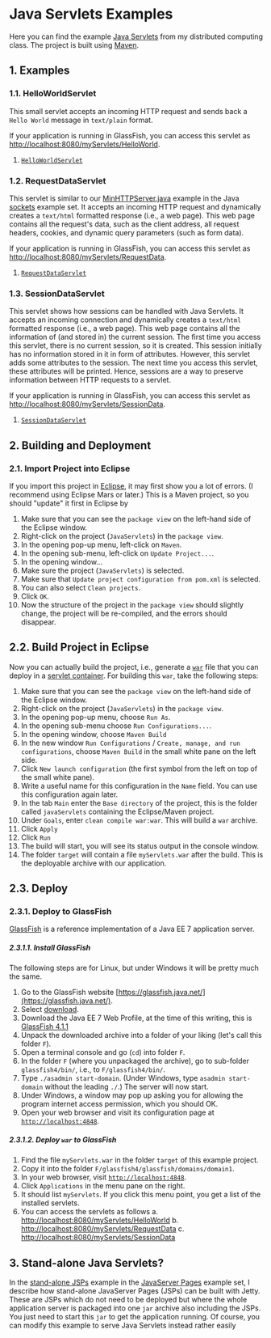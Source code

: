 # Java Servlets Examples

Here you can find the example [Java Servlets](https://en.wikipedia.org/wiki/Java_Servlet) from my distributed computing class. The project is built using [Maven](http://maven.apache.org/).

## 1. Examples

### 1.1. HelloWorldServlet

This small servlet accepts an incoming HTTP request and sends back a `Hello World` message in `text/plain` format.

If your application is running in GlassFish, you can access this servlet as [http://localhost:8080/myServlets/HelloWorld](http://localhost:8080/myServlets/HelloWorld).

1. [`HelloWorldServlet`](http://github.com/thomasWeise/distributedComputingExamples/tree/master/javaServlets/src/main/java/myServlets/HelloWorldServlet.java)

### 1.2. RequestDataServlet

This servlet is similar to our [MinHTTPServer.java](http://github.com/thomasWeise/distributedComputingExamples/tree/master/sockets/java/src/MinHTTPServer.java) example in the Java [sockets](http://github.com/thomasWeise/distributedComputingExamples/tree/master/sockets/java/) example set. It accepts an incoming HTTP request and dynamically creates a `text/html` formatted response (i.e., a web page). This web page contains all the request's data, such as the client address, all request headers, cookies, and dynamic query parameters (such as form data).

If your application is running in GlassFish, you can access this servlet as [http://localhost:8080/myServlets/RequestData](http://localhost:8080/myServlets/RequestData).

1. [`RequestDataServlet`](http://github.com/thomasWeise/distributedComputingExamples/tree/master/javaServlets/src/main/java/myServlets/RequestDataServlet.java)

### 1.3. SessionDataServlet

This servlet shows how sessions can be handled with Java Servlets. It accepts an incoming connection and dynamically creates a `text/html` formatted response (i.e., a web page). This web page contains all the information of (and stored in) the current session. The first time you access this servlet, there is no current session, so it is created. This session initially has no information stored in it in form of attributes. However, this servlet adds some attributes to the session. The next time you access this servlet, these attributes will be printed. Hence, sessions are a way to preserve information between HTTP requests to a servlet.

If your application is running in GlassFish, you can access this servlet as [http://localhost:8080/myServlets/SessionData](http://localhost:8080/myServlets/SessionData).

1. [`SessionDataServlet`](http://github.com/thomasWeise/distributedComputingExamples/tree/master/javaServlets/src/main/java/myServlets/SessionDataServlet.java)

## 2. Building and Deployment

### 2.1. Import Project into Eclipse

If you import this project in [Eclipse](http://www.eclipse.org), it may first show you a lot of errors. (I recommend using Eclipse Mars or later.) This is a Maven project, so you should "update" it first in Eclipse by

1. Make sure that you can see the `package view` on the left-hand side of the Eclipse window.
2. Right-click on the project (`JavaServlets`) in the `package view`.
3. In the opening pop-up menu, left-click on `Maven`.
4. In the opening sub-menu, left-click on `Update Project...`.
5. In the opening window...
  1. Make sure the project (`JavaServlets`) is selected.
  2. Make sure that `Update project configuration from pom.xml` is selected.
  3. You can also select `Clean projects`.
  4. Click `OK`.
6. Now the structure of the project in the `package view` should slightly change, the project will be re-compiled, and the errors should disappear.


## 2.2. Build Project in Eclipse

Now you can actually build the project, i.e., generate a [`war`](https://en.wikipedia.org/wiki/WAR_file_format_%28Sun%29) file that you can deploy in a [servlet container](https://en.wikipedia.org/wiki/Web_container). For building this `war`, take the following steps:

1. Make sure that you can see the `package view` on the left-hand side of the Eclipse window.
2. Right-click on the project (`JavaServlets`) in the `package view`.
3. In the opening pop-up menu, choose `Run As`.
4. In the opening sub-menu choose `Run Configurations...`.
5. In the opening window, choose `Maven Build`
6. In the new window `Run Configurations` / `Create, manage, and run configurations`, choose `Maven Build` in the small white pane on the left side.
7. Click `New launch configuration` (the first symbol from the left on top of the small white pane).
8. Write a useful name for this configuration in the `Name` field. You can use this configuration again later.
9. In the tab `Main` enter the `Base directory` of the project, this is the folder called `javaServlets` containing the Eclipse/Maven project.
10. Under `Goals`, enter `clean compile war:war`. This will build a `war` archive.
11. Click `Apply`
12. Click `Run`
13. The build will start, you will see its status output in the console window.
14. The folder `target` will contain a file `myServlets.war` after the build. This is the deployable archive with our application.

## 2.3. Deploy

### 2.3.1. Deploy to GlassFish

[GlassFish](https://glassfish.java.net/) is a reference implementation of a Java EE 7 application server.

##### 2.3.1.1. Install GlassFish

The following steps are for Linux, but under Windows it will be pretty much the same.

1. Go to the GlassFish website [https://glassfish.java.net/](https://glassfish.java.net/).
2. Select [download](https://glassfish.java.net/download.html).
3. Download the Java EE 7 Web Profile, at the time of this writing, this is [GlassFish 4.1.1](http://download.java.net/glassfish/4.1.1/release/glassfish-4.1.1-web.zip)
4. Unpack the downloaded archive into a folder of your liking (let's call this folder `F`).
5. Open a terminal console and go (`cd`) into folder `F`.
6. In the folder `F` (where you unpackaged the archive), go to sub-folder `glassfish4/bin/`, i.e., to `F/glassfish4/bin/`.
7. Type `./asadmin start-domain`. (Under Windows, type `asadmin start-domain` without the leading `./`.) The server will now start.
8. Under Windows, a window may pop up asking you for allowing the program internet access permission, which you should OK.
9. Open your web browser and visit its configuration page at [`http://localhost:4848`](http://localhost:4848).

##### 2.3.1.2. Deploy `war` to GlassFish

1. Find the file `myServlets.war` in the folder `target` of this example project.
2. Copy it into the folder `F/glassfish4/glassfish/domains/domain1`.
3. In your web browser, visit [`http://localhost:4848`](http://localhost:4848).
4. Click `Applications` in the menu pane on the right.
5. It should list `myServlets`. If you click this menu point, you get a list of the installed servlets.
6. You can access the servlets as follows
  a. [http://localhost:8080/myServlets/HelloWorld](http://localhost:8080/myServlets/HelloWorld)
  b. [http://localhost:8080/myServlets/RequestData](http://localhost:8080/myServlets/RequestData)
  c. [http://localhost:8080/myServlets/SessionData](http://localhost:8080/myServlets/SessionData)
  
  
## 3. Stand-alone Java Servlets?

In the [stand-alone JSPs](http://github.com/thomasWeise/distributedComputingExamples/tree/master/javaServerPages/standAloneJSPsWithJetty) example in the [JavaServer Pages](http://github.com/thomasWeise/distributedComputingExamples/tree/master/javaServerPages/) example set, I describe how stand-alone JavaServer Pages (JSPs) can be built with Jetty. These are JSPs which do not need to be deployed but where the whole application server is packaged into one `jar` archive also including the JSPs. You just need to start this `jar` to get the application running. Of course, you can modify this example to serve Java Servlets instead rather easily